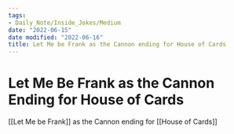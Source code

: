 ```yaml
---
tags:
- Daily_Note/Inside_Jokes/Medium
date: "2022-06-15"
date modified: "2022-06-16"
title: Let Me be Frank as the Cannon ending for House of Cards
---
```


# Let Me Be Frank as the Cannon Ending for House of Cards
[[Let Me be Frank]] as the Cannon ending for [[House of Cards]]
